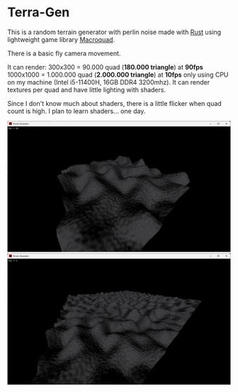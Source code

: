 # Terra-Gen

This is a random terrain generator with perlin noise made with [Rust](https://www.rust-lang.org/) using lightweight game library [Macroquad](https://macroquad.rs/).

There is a basic fly camera movement.

It can render:
300x300 = 90.000 quad (**180.000 triangle**) at **90fps**
1000x1000 = 1.000.000 quad (**2.000.000 triangle**) at **10fps** only using CPU on my machine (Intel i5-11400H, 16GB DDR4 3200mhz).
It can render textures per quad and have little lighting with shaders.

Since I don't know much about shaders, there is a little flicker when quad count is high. I plan to learn shaders... one day.

![](utils/terrain-gen1.png)
![](utils/terrain-gen2.png)
